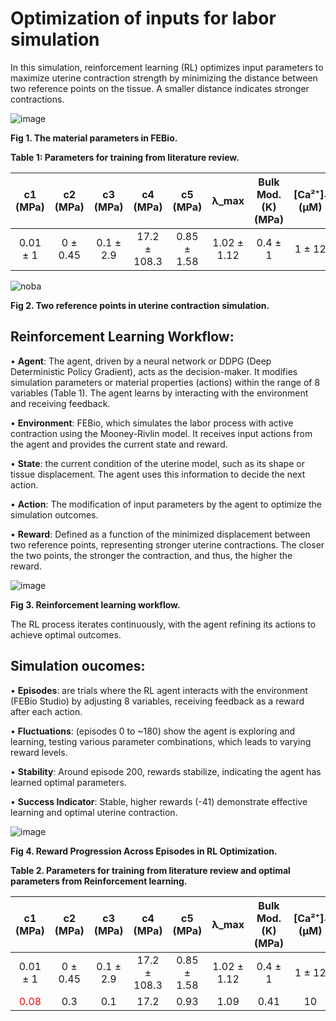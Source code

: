 # Optimization of inputs for labor simulation

In this simulation, reinforcement learning (RL) optimizes input parameters to maximize uterine contraction strength by minimizing the distance between two reference points on the tissue. A smaller distance indicates stronger contractions.

![image](https://github.com/user-attachments/assets/b236b6dc-0b28-4605-8278-52d67ea95266)

**Fig 1. The material parameters in FEBio.**

**Table 1: Parameters for training from literature review.** 

| c1 (MPa)    | c2 (MPa)   | c3 (MPa)    | c4 (MPa)    | c5 (MPa)    | λ_max  | Bulk Mod. (K) (MPa) | [Ca²⁺]₁ (μM) |
|:-----------:|:----------:|:-----------:|:-----------:|:-----------:|:------:|:-------------------:|:-------------:|
| 0.01 ± 1    | 0 ± 0.45   | 0.1 ± 2.9   | 17.2 ± 108.3| 0.85 ± 1.58 | 1.02 ± 1.12 | 0.4 ± 1             | 1 ± 12        |




![noba](https://github.com/user-attachments/assets/f30ed19a-5bea-4c72-9cfe-04cc00be3825)

**Fig 2.  Two reference points in uterine contraction simulation.**

## Reinforcement Learning Workflow:

•	**Agent**: The agent, driven by a neural network or DDPG (Deep Deterministic Policy Gradient), acts as the decision-maker. It modifies simulation parameters or material properties (actions) within the range of 8 variables (Table 1). The agent learns by interacting with the environment and receiving feedback.

•	**Environment**: FEBio, which simulates the labor process with active contraction using the Mooney-Rivlin model. It receives input actions from the agent and provides the current state and reward.

•	**State**: the current condition of the uterine model, such as its shape or tissue displacement. The agent uses this information to decide the next action.

•	**Action**: The modification of input parameters by the agent to optimize the simulation outcomes.

•	**Reward**: Defined as a function of the minimized displacement between two reference points, representing stronger uterine contractions. The closer the two points, the stronger the contraction, and thus, the higher the reward.

![image](https://github.com/user-attachments/assets/ebab7f89-8803-42b4-98c3-469ac28623ed)

**Fig 3. Reinforcement learning workflow.**

The RL process iterates continuously, with the agent refining its actions to achieve optimal outcomes.

## Simulation oucomes:
• **Episodes**: are trials where the RL agent interacts with the environment (FEBio Studio) by adjusting 8 variables, receiving feedback as a reward after each action.

• **Fluctuations**: (episodes 0 to ~180) show the agent is exploring and learning, testing various parameter combinations, which leads to varying reward levels.

• **Stability**: Around episode 200, rewards stabilize, indicating the agent has learned optimal parameters.

• **Success Indicator**: Stable, higher rewards (-41) demonstrate effective learning and optimal uterine contraction.

![image](https://github.com/user-attachments/assets/60c98c8e-1870-40e3-ba24-b10824b4bdfd)

**Fig 4. Reward Progression Across Episodes in RL Optimization.**

**Table 2. Parameters for training from literature review and optimal parameters from Reinforcement learning.** 

| c1 (MPa)    | c2 (MPa)   | c3 (MPa)    | c4 (MPa)    | c5 (MPa)    | λ_max  | Bulk Mod. (K) (MPa) | [Ca²⁺]₁ (μM) |
|:-----------:|:----------:|:-----------:|:-----------:|:-----------:|:------:|:-------------------:|:-------------:|
| 0.01 ± 1    | 0 ± 0.45   | 0.1 ± 2.9   | 17.2 ± 108.3| 0.85 ± 1.58 | 1.02 ± 1.12 | 0.4 ± 1             | 1 ± 12        |
| <span style="color:red">0.08</span> | 0.3   | 0.1    | 17.2 | 0.93 | 1.09 | 0.41        | 10   |



